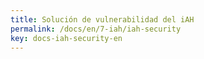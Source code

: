 ```yaml
---
title: Solución de vulnerabilidad del iAH
permalink: /docs/en/7-iah/iah-security
key: docs-iah-security-en
---
```

